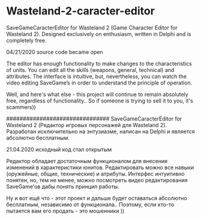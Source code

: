 # Wasteland-2-caracter-editor

SaveGameCaracterEditor for Wasteland 2 (Game Character Editor for Wasteland 2).
Designed exclusively on enthusiasm, written in Delphi and is completely free.

04/21/2020 source code became open

The editor has enough functionality to make changes to the characteristics of units.
You can edit all the skills (weapons, general, technical) and attributes.
The interface is intuitive, but, nevertheless, you can watch the video editing SaveGame’s in order to understand the principle of operation.

Well, and here's what else - this project will continue to remain absolutely free, regardless of functionality..
So if someone is trying to sell it to you, it's scammers))

###############################
SaveGameCaracterEditor for Wasteland 2 (Редактор игровых персонажей для Wasteland 2).
Разработан исключительно на энтузиазме, написан на Delphi и является абсолютно бесплатным.

21.04.2020 исходный код стал открытым

Редактор обладает достаточным функционалом для внесения изменений в характеристики юнитов.
Редактировать можно все навыки (оружейные, общие, технические) и атрибуты. 
Интерфес интуитивно понятен, но, тем не менее, можно посмотреть видео редактирования SaveGame’ов дабы понять принцип работы.

Ну и вот ещё что - этот проект и дальше будет оставаться абсолютно бесплатным, независимо от функционала..
Поэтому, если кто-то пытается вам его продать - это мошенники ))
